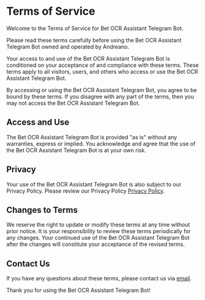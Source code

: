 # Terms of Service

Welcome to the Terms of Service for Bet OCR Assistant Telegram Bot.

Please read these terms carefully before using the Bet OCR Assistant Telegram Bot owned and operated by Andreano.

Your access to and use of the Bet OCR Assistant Telegram Bot is conditioned on your acceptance of and compliance with these terms. These terms apply to all visitors, users, and others who access or use the Bet OCR Assistant Telegram Bot.

By accessing or using the Bet OCR Assistant Telegram Bot, you agree to be bound by these terms. If you disagree with any part of the terms, then you may not access the Bet OCR Assistant Telegram Bot.

## Access and Use

The Bet OCR Assistant Telegram Bot is provided "as is" without any warranties, express or implied. You acknowledge and agree that the use of the Bet OCR Assistant Telegram Bot is at your own risk.

## Privacy

Your use of the Bet OCR Assistant Telegram Bot is also subject to our Privacy Policy. Please review our Privacy Policy [Privacy Policy](/PRIVACY_POLICY.md).

## Changes to Terms

We reserve the right to update or modify these terms at any time without prior notice. It is your responsibility to review these terms periodically for any changes. Your continued use of the Bet OCR Assistant Telegram Bot after the changes will constitute your acceptance of the revised terms.

## Contact Us

If you have any questions about these terms, please contact us via [email](mailto:thedelelinus@gmail.com).

Thank you for using the Bet OCR Assistant Telegram Bot!

